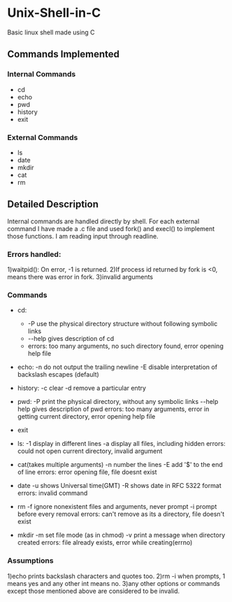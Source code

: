 # Unix-Shell-in-C
Basic linux shell made using C

## Commands Implemented
### Internal Commands
* cd
* echo
* pwd
* history
* exit
### External Commands
* ls
* date
* mkdir
* cat
* rm

## Detailed Description
Internal commands are handled directly by shell. For each external command I have made a .c file and used fork() and execl() to implement those functions. I am reading input through readline.

### Errors handled:
1)waitpid(): On error, -1 is returned.
2)If process id returned by fork is <0, means there was error in fork.
3)invalid arguments

### Commands
* cd:
  * -P use the physical directory structure without following symbolic links
  * --help gives description of cd
  * errors: too many arguments, no such directory found, error opening help file

* echo: 
-n do not output the trailing newline
-E disable interpretation of backslash escapes (default)

* history: 
-c clear
-d remove a particular entry

* pwd: 
-P print the physical directory, without any symbolic links
--help help gives description of pwd
errors: too many arguments, error in getting current directory, error opening help file

* exit

* ls:
-1 display in different lines
-a display all files, including hidden
errors: could not open current directory, invalid argument

* cat(takes multiple arguments)
-n number the lines
-E add '$' to the end of line
errors: error opening file, file doesnt exist

* date
-u shows Universal time(GMT)
-R shows date in RFC 5322 format
errors: invalid command

* rm
-f ignore nonexistent files and arguments, never prompt
-i prompt before every removal
errors: can't remove as its a directory, file doesn't exist

* mkdir
-m set file mode (as in chmod)
-v print a message when directory created
errors: file already exists, error while creating(errno)

### Assumptions
1)echo prints backslash characters and quotes too.
2)rm -i when prompts, 1 means yes and any other int means no.
3)any other options or commands except those mentioned above are considered to be invalid.
